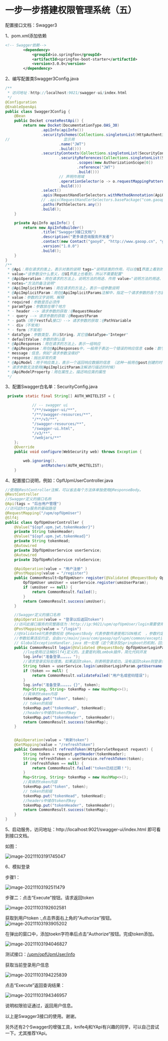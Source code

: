# 一步一步搭建权限管理系统（五）

配置接口文档：Swagger3

1、pom.xml添加依赖

```xml
<!-- Swagger依赖-->
        <dependency>
            <groupId>io.springfox</groupId>
            <artifactId>springfox-boot-starter</artifactId>
            <version>3.0.0</version>
        </dependency>
```

2、编写配置类Swagger3Config.java

```java
/**
 * 访问地址：http://localhost:9021/swagger-ui/index.html
 */
@Configuration
@EnableOpenApi
public class Swagger3Config {
    @Bean
    public Docket createRestApi() {
        return new Docket(DocumentationType.OAS_30)
                .apiInfo(apiInfo())
                .securitySchemes(Collections.singletonList(HttpAuthenticationScheme.JWT_BEARER_BUILDER
//                        显示用
                        .name("JWT")
                        .build()))
                .securityContexts(Collections.singletonList(SecurityContext.builder()
                        .securityReferences(Collections.singletonList(SecurityReference.builder()
                                .scopes(new AuthorizationScope[0])
                                .reference("JWT")
                                .build()))
                        // 声明作用域
                        .operationSelector(o -> o.requestMappingPattern().matches("/.*"))
                        .build()))
                .select()
                .apis(RequestHandlerSelectors.withMethodAnnotation(ApiOperation.class))
                // .apis(RequestHandlerSelectors.basePackage("com.gaoap.opf.upm.controller"))
                .paths(PathSelectors.any())
                .build();
    }

    private ApiInfo apiInfo() {
        return new ApiInfoBuilder()
                .title("Swagger3接口文档")
                .description("更多请咨询服务开发者")
                .contact(new Contact("gaoyd", "http://www.gaoap.cn", "gaoyd@gaoap.com"))
                .version("1.0.0")
                .build();
    }
}
/**
 * @Api：用在请求的类上，表示对类的说明 tags="说明该类的作用，可以在UI界面上看到的注解"
 * value="该参数没什么意义，在UI界面上也看到，所以不需要配置"
 * @ApiOperation：用在请求的方法上，说明方法的用途、作用 value="说明方法的用途、作用"
 * notes="方法的备注说明"
 * @ApiImplicitParams：用在请求的方法上，表示一组参数说明
 * @ApiImplicitParam：用在@ApiImplicitParams注解中，指定一个请求参数的各个方面 name：参数名
 * value：参数的汉字说明、解释
 * required：参数是否必须传
 * paramType：参数放在哪个地方
 * · header --> 请求参数的获取：@RequestHeader
 * · query --> 请求参数的获取：@RequestParam
 * · path（用于restful接口）--> 请求参数的获取：@PathVariable
 * · div（不常用）
 * · form（不常用）
 * dataType：参数类型，默认String，其它值dataType="Integer"
 * defaultValue：参数的默认值
 * @ApiResponses：用在请求的方法上，表示一组响应
 * @ApiResponse：用在@ApiResponses中，一般用于表达一个错误的响应信息 code：数字，例如400
 * message：信息，例如"请求参数没填好"
 * response：抛出异常的类
 * @ApiModel：用于响应类上，表示一个返回响应数据的信息 （这种一般用在post创建的时候，使用@RequestBody这样的场景，
 * 请求参数无法使用@ApiImplicitParam注解进行描述的时候）
 * @ApiModelProperty：用在属性上，描述响应类的属性
 */
```

3、配置Swagger白名单：SecurityConfig.java

```java
 private static final String[] AUTH_WHITELIST = {

            // -- swagger ui
            "/**/swagger-ui/**",
            "/**/swagger-resources/**",
            "/**/v3/**",
            "/swagger-resources/**",
            "/swagger-ui.html",
            "/v3/**",
            "/webjars/**"
    };
    @Override
    public void configure(WebSecurity web) throws Exception {

        web.ignoring().
                antMatchers(AUTH_WHITELIST);
    }
```

4、配置接口说明，例如：OpfUpmUserController.java

```java
//使用@RestController注解，可以省去每个方法体单独使用@ResponseBody。
@RestController
//Swagger定义的接口名称
@Api(tags = "后台用户管理")
//访问此http服务的基础路径
@RequestMapping("/upm/opfUpmUser")
@Slf4j
public class OpfUpmUserController {
    @Value("${opf.upm.jwt.tokenHeader}")
    private String tokenHeader;
    @Value("${opf.upm.jwt.tokenHead}")
    private String tokenHead;
    @Autowired
    private IOpfUpmUserService userService;
    @Autowired
    private IOpfUpmRoleService roleService;

    @ApiOperation(value = "用户注册" )
    @PostMapping(value = "/register")
    public CommonResult<OpfUpmUser> register(@Validated @RequestBody OpfUpmUserParam umsUserParam) {
        OpfUpmUser umsUser = userService.register(umsUserParam);
        if (umsUser == null) {
            return CommonResult.failed();
        }
        return CommonResult.success(umsUser);
    }

    //Swagger定义的接口名称
    @ApiOperation(value = "登录以后返回token")
    //访问此接口服务的完整路径为：http://ip:9021/upm/opfUpmUser/login需要使用post协议
    @PostMapping(value = "/login")
    //@Validated代表参数校验 @RequestBody 代表参数传递使用JSON格式  ，参数约定见类：OpfUpmUserParam
    //参数如果违反约定，会由src/main/java/com/gaoap/opf/upm/common/exception/
    // GlobalExceptionHandler.java 统一处理（这个类涉及Springboot的机制，回头分析用法）
    public CommonResult login(@Validated @RequestBody OpfUpmUserLoginParam umsUserLoginParam) {
        //log使用过注解@Slf4j定义的。主要是利用Lombok插件，简化代码开发
        log.info("准备登录。。。。。。");
        //请求登录实际处理类。如果返回token，则表明登录成功。没有返回token则登录失败
        String token = userService.login(umsUserLoginParam.getUsername(), umsUserLoginParam.getPassword());
        if (token == null) {
            return CommonResult.validateFailed("用户名或密码错误");
        }
        log.info("准备登录。。。。。。{}", token);
        Map<String, String> tokenMap = new HashMap<>();
        //具体的token内容
        tokenMap.put("token", token);
        // token的前缀
        tokenMap.put("tokenHead", tokenHead);
        //headers中储存token的key
        tokenMap.put("tokenHeader", tokenHeader);
        return CommonResult.success(tokenMap);
    }


    @ApiOperation(value = "刷新token")
    @GetMapping(value = "/refreshToken")
    public CommonResult refreshToken(HttpServletRequest request) {
        String token = request.getHeader(tokenHeader);
        String refreshToken = userService.refreshToken(token);
        if (refreshToken == null) {
            return CommonResult.failed("token已经过期！");
        }
        Map<String, String> tokenMap = new HashMap<>();
        //具体的token内容
        tokenMap.put("token", token);
        // token的前缀
        tokenMap.put("tokenHead", tokenHead);
        //headers中储存token的key
        tokenMap.put("tokenHeader", tokenHeader);
        return CommonResult.success(tokenMap);
    }
}
```

5、启动服务，访问地址：http://localhost:9021/swagger-ui/index.html  即可看到接口文档。

如图：

![image-20211103191745047](image-20211103191745047.png)

6、模拟登录

步骤1：

![image-20211103192511479](image-20211103192511479.png)

步骤二：点击“Execute”按钮。请求返回token

![image-20211103192602581](image-20211103192602581.png)

获取到用户token :,点击界面右上角的“Authorize”按钮。![image-20211103193905202](image-20211103193905202.png)

在弹出的窗口中，添加toekn字符串后点击“Authorize“按钮。完成token添加。

![image-20211103194046827](image-20211103194046827.png)

测试接口：[
​/upm​/opfUpmUser​/info](http://localhost:9021/swagger-ui/index.html#/后台用户管理/getUserInfoUsingGET)

获取当前登录用户信息

![image-20211103194225839](image-20211103194225839.png)

点击“Execute”返回查询结果：

![image-20211103194346957](image-20211103194346957.png)

说明权限验证通过，返回用户信息。

以上是Swagger3接口的使用。谢谢。

另外还有2个Swagger的增强工具，knife4j和YApi有兴趣的同学，可以自己尝试一下。尤其推荐YApi。
